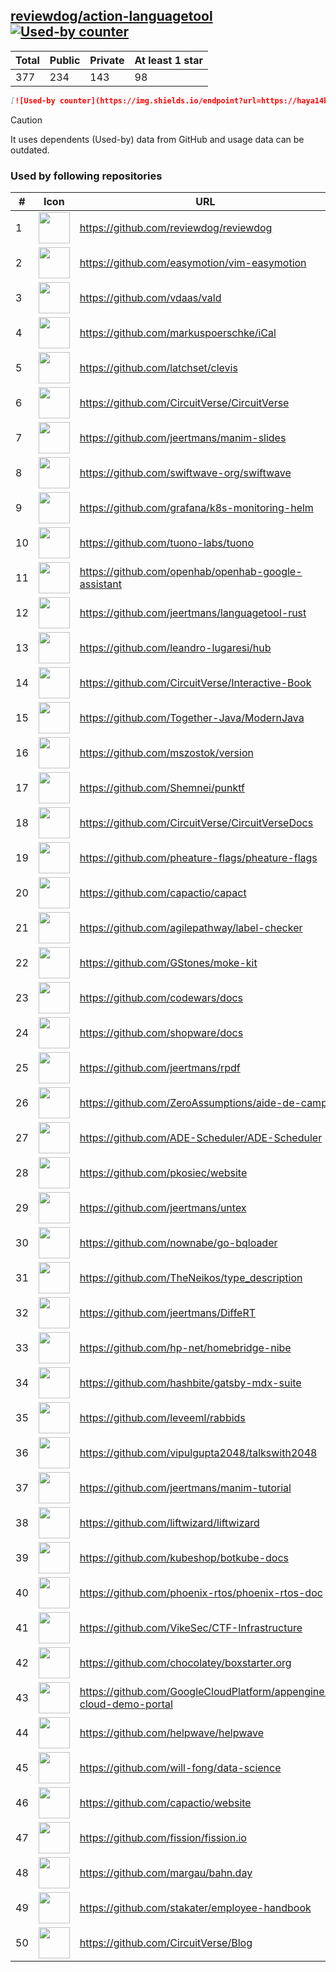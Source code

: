 





## [reviewdog/action-languagetool](https://github.com/reviewdog/action-languagetool) [![Used-by counter](https://img.shields.io/endpoint?url=https://haya14busa.github.io/github-used-by/data/reviewdog/action-languagetool/shieldsio.json)](https://github.com/haya14busa/github-used-by/tree/main/repo/reviewdog/action-languagetool)

| Total | Public | Private | At least 1 star
| ----- | ------ | ------- | ---------------
| 377 | 234 | 143 | 98 |

```md
[![Used-by counter](https://img.shields.io/endpoint?url=https://haya14busa.github.io/github-used-by/data/reviewdog/action-languagetool/shieldsio.json)](https://github.com/haya14busa/github-used-by/tree/main/repo/reviewdog/action-languagetool)
```

> [!CAUTION]
> It uses dependents (Used-by) data from GitHub and usage data can be outdated.

### Used by following repositories

| # | Icon | URL | Stars |
| -- | -- | -- | -- | 
|1|<img src="https://github.com/reviewdog.png" width=50 height=50>|https://github.com/reviewdog/reviewdog|8030|
|2|<img src="https://github.com/easymotion.png" width=50 height=50>|https://github.com/easymotion/vim-easymotion|7527|
|3|<img src="https://github.com/vdaas.png" width=50 height=50>|https://github.com/vdaas/vald|1548|
|4|<img src="https://github.com/markuspoerschke.png" width=50 height=50>|https://github.com/markuspoerschke/iCal|1132|
|5|<img src="https://github.com/latchset.png" width=50 height=50>|https://github.com/latchset/clevis|947|
|6|<img src="https://github.com/CircuitVerse.png" width=50 height=50>|https://github.com/CircuitVerse/CircuitVerse|894|
|7|<img src="https://github.com/jeertmans.png" width=50 height=50>|https://github.com/jeertmans/manim-slides|505|
|8|<img src="https://github.com/swiftwave-org.png" width=50 height=50>|https://github.com/swiftwave-org/swiftwave|490|
|9|<img src="https://github.com/grafana.png" width=50 height=50>|https://github.com/grafana/k8s-monitoring-helm|237|
|10|<img src="https://github.com/tuono-labs.png" width=50 height=50>|https://github.com/tuono-labs/tuono|235|
|11|<img src="https://github.com/openhab.png" width=50 height=50>|https://github.com/openhab/openhab-google-assistant|173|
|12|<img src="https://github.com/jeertmans.png" width=50 height=50>|https://github.com/jeertmans/languagetool-rust|160|
|13|<img src="https://github.com/leandro-lugaresi.png" width=50 height=50>|https://github.com/leandro-lugaresi/hub|147|
|14|<img src="https://github.com/CircuitVerse.png" width=50 height=50>|https://github.com/CircuitVerse/Interactive-Book|139|
|15|<img src="https://github.com/Together-Java.png" width=50 height=50>|https://github.com/Together-Java/ModernJava|103|
|16|<img src="https://github.com/mszostok.png" width=50 height=50>|https://github.com/mszostok/version|102|
|17|<img src="https://github.com/Shemnei.png" width=50 height=50>|https://github.com/Shemnei/punktf|90|
|18|<img src="https://github.com/CircuitVerse.png" width=50 height=50>|https://github.com/CircuitVerse/CircuitVerseDocs|87|
|19|<img src="https://github.com/pheature-flags.png" width=50 height=50>|https://github.com/pheature-flags/pheature-flags|81|
|20|<img src="https://github.com/capactio.png" width=50 height=50>|https://github.com/capactio/capact|79|
|21|<img src="https://github.com/agilepathway.png" width=50 height=50>|https://github.com/agilepathway/label-checker|76|
|22|<img src="https://github.com/GStones.png" width=50 height=50>|https://github.com/GStones/moke-kit|70|
|23|<img src="https://github.com/codewars.png" width=50 height=50>|https://github.com/codewars/docs|57|
|24|<img src="https://github.com/shopware.png" width=50 height=50>|https://github.com/shopware/docs|51|
|25|<img src="https://github.com/jeertmans.png" width=50 height=50>|https://github.com/jeertmans/rpdf|34|
|26|<img src="https://github.com/ZeroAssumptions.png" width=50 height=50>|https://github.com/ZeroAssumptions/aide-de-camp|30|
|27|<img src="https://github.com/ADE-Scheduler.png" width=50 height=50>|https://github.com/ADE-Scheduler/ADE-Scheduler|28|
|28|<img src="https://github.com/pkosiec.png" width=50 height=50>|https://github.com/pkosiec/website|28|
|29|<img src="https://github.com/jeertmans.png" width=50 height=50>|https://github.com/jeertmans/untex|27|
|30|<img src="https://github.com/nownabe.png" width=50 height=50>|https://github.com/nownabe/go-bqloader|21|
|31|<img src="https://github.com/TheNeikos.png" width=50 height=50>|https://github.com/TheNeikos/type_description|19|
|32|<img src="https://github.com/jeertmans.png" width=50 height=50>|https://github.com/jeertmans/DiffeRT|18|
|33|<img src="https://github.com/hp-net.png" width=50 height=50>|https://github.com/hp-net/homebridge-nibe|16|
|34|<img src="https://github.com/hashbite.png" width=50 height=50>|https://github.com/hashbite/gatsby-mdx-suite|14|
|35|<img src="https://github.com/leveeml.png" width=50 height=50>|https://github.com/leveeml/rabbids|14|
|36|<img src="https://github.com/vipulgupta2048.png" width=50 height=50>|https://github.com/vipulgupta2048/talkswith2048|12|
|37|<img src="https://github.com/jeertmans.png" width=50 height=50>|https://github.com/jeertmans/manim-tutorial|9|
|38|<img src="https://github.com/liftwizard.png" width=50 height=50>|https://github.com/liftwizard/liftwizard|8|
|39|<img src="https://github.com/kubeshop.png" width=50 height=50>|https://github.com/kubeshop/botkube-docs|8|
|40|<img src="https://github.com/phoenix-rtos.png" width=50 height=50>|https://github.com/phoenix-rtos/phoenix-rtos-doc|8|
|41|<img src="https://github.com/VikeSec.png" width=50 height=50>|https://github.com/VikeSec/CTF-Infrastructure|8|
|42|<img src="https://github.com/chocolatey.png" width=50 height=50>|https://github.com/chocolatey/boxstarter.org|7|
|43|<img src="https://github.com/GoogleCloudPlatform.png" width=50 height=50>|https://github.com/GoogleCloudPlatform/appengine-cloud-demo-portal|7|
|44|<img src="https://github.com/helpwave.png" width=50 height=50>|https://github.com/helpwave/helpwave|6|
|45|<img src="https://github.com/will-fong.png" width=50 height=50>|https://github.com/will-fong/data-science|6|
|46|<img src="https://github.com/capactio.png" width=50 height=50>|https://github.com/capactio/website|6|
|47|<img src="https://github.com/fission.png" width=50 height=50>|https://github.com/fission/fission.io|6|
|48|<img src="https://github.com/margau.png" width=50 height=50>|https://github.com/margau/bahn.day|5|
|49|<img src="https://github.com/stakater.png" width=50 height=50>|https://github.com/stakater/employee-handbook|5|
|50|<img src="https://github.com/CircuitVerse.png" width=50 height=50>|https://github.com/CircuitVerse/Blog|5|
